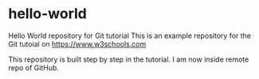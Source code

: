 # hello-world
Hello World repository for Git tutorial
This is an example repository for the Git tutoial on https://www.w3schools.com

This repository is built step by step in the tutorial.
I am now inside remote repo of GitHub.
